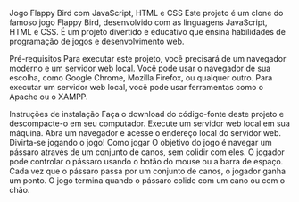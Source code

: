 Jogo Flappy Bird com JavaScript, HTML e CSS
Este projeto é um clone do famoso jogo Flappy Bird, desenvolvido com as linguagens JavaScript, HTML e CSS. É um projeto divertido e educativo que ensina habilidades de programação de jogos e desenvolvimento web.

Pré-requisitos
Para executar este projeto, você precisará de um navegador moderno e um servidor web local. Você pode usar o navegador de sua escolha, como Google Chrome, Mozilla Firefox, ou qualquer outro. Para executar um servidor web local, você pode usar ferramentas como o Apache ou o XAMPP.

Instruções de instalação
Faça o download do código-fonte deste projeto e descompacte-o em seu computador.
Execute um servidor web local em sua máquina.
Abra um navegador e acesse o endereço local do servidor web.
Divirta-se jogando o jogo!
Como jogar
O objetivo do jogo é navegar um pássaro através de um conjunto de canos, sem colidir com eles. O jogador pode controlar o pássaro usando o botão do mouse ou a barra de espaço. Cada vez que o pássaro passa por um conjunto de canos, o jogador ganha um ponto. O jogo termina quando o pássaro colide com um cano ou com o chão.
